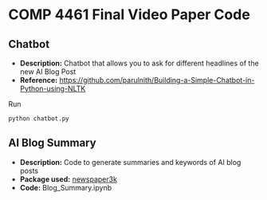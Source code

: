 # COMP 4461 Final Video Paper Code

## Chatbot
* **Description:** Chatbot that allows you to ask for different headlines of the new AI Blog Post
* **Reference:** https://github.com/parulnith/Building-a-Simple-Chatbot-in-Python-using-NLTK


Run
```
python chatbot.py
```
## AI Blog Summary 
* **Description:** Code to generate summaries and keywords of AI blog posts
* **Package used:** [newspaper3k](https://github.com/codelucas/newspaper)
* **Code:** Blog_Summary.ipynb 
